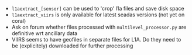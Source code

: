 - `l1aextract_[sensor]` can be used to 'crop' l1a files and save disk space
- `l1aextract_viirs` is only available for latest seadas versions (not yet on coral)
- Ask on forum whether files processed with `multilevel_processor.py` are definitive wrt ancillary data
- VIIRS seems to have geofiles in separate files for L1A. Do they need to be (explicitely) downloaded for further processing
